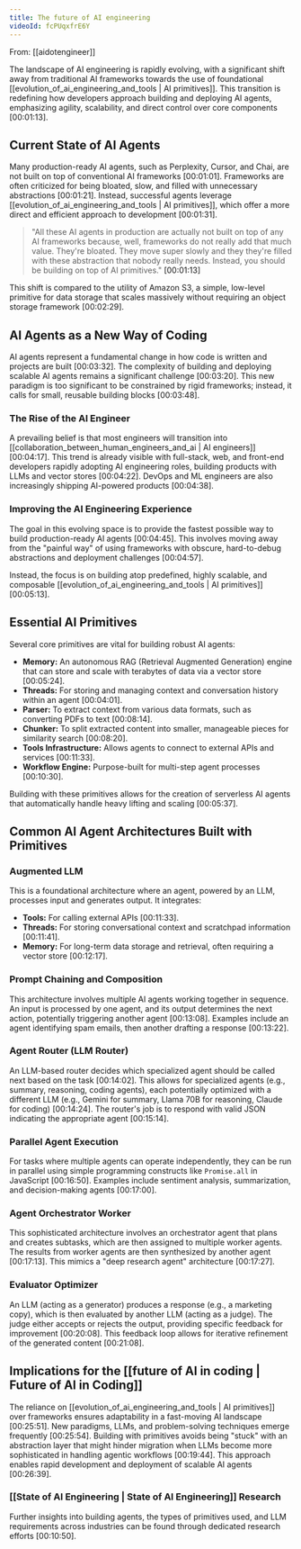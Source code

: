 ```yaml
---
title: The future of AI engineering
videoId: fcPUqxfrE6Y
---
```


From: [[aidotengineer]] <br/> 

The landscape of AI engineering is rapidly evolving, with a significant shift away from traditional AI frameworks towards the use of foundational [[evolution_of_ai_engineering_and_tools | AI primitives]]. This transition is redefining how developers approach building and deploying AI agents, emphasizing agility, scalability, and direct control over core components <a class="yt-timestamp" data-t="00:01:13">[00:01:13]</a>.

## Current State of AI Agents

Many production-ready AI agents, such as Perplexity, Cursor, and Chai, are not built on top of conventional AI frameworks <a class="yt-timestamp" data-t="00:01:01">[00:01:01]</a>. Frameworks are often criticized for being bloated, slow, and filled with unnecessary abstractions <a class="yt-timestamp" data-t="00:01:21">[00:01:21]</a>. Instead, successful agents leverage [[evolution_of_ai_engineering_and_tools | AI primitives]], which offer a more direct and efficient approach to development <a class="yt-timestamp" data-t="00:01:31">[00:01:31]</a>.

> "All these AI agents in production are actually not built on top of any AI frameworks because, well, frameworks do not really add that much value. They're bloated. They move super slowly and they they're filled with these abstraction that nobody really needs. Instead, you should be building on top of AI primitives." <a class="yt-timestamp" data-t="00:01:13">[00:01:13]</a>

This shift is compared to the utility of Amazon S3, a simple, low-level primitive for data storage that scales massively without requiring an object storage framework <a class="yt-timestamp" data-t="00:02:29">[00:02:29]</a>.

## AI Agents as a New Way of Coding

AI agents represent a fundamental change in how code is written and projects are built <a class="yt-timestamp" data-t="00:03:32">[00:03:32]</a>. The complexity of building and deploying scalable AI agents remains a significant challenge <a class="yt-timestamp" data-t="00:03:20">[00:03:20]</a>. This new paradigm is too significant to be constrained by rigid frameworks; instead, it calls for small, reusable building blocks <a class="yt-timestamp" data-t="00:03:48">[00:03:48]</a>.

### The Rise of the AI Engineer

A prevailing belief is that most engineers will transition into [[collaboration_between_human_engineers_and_ai | AI engineers]] <a class="yt-timestamp" data-t="00:04:17">[00:04:17]</a>. This trend is already visible with full-stack, web, and front-end developers rapidly adopting AI engineering roles, building products with LLMs and vector stores <a class="yt-timestamp" data-t="00:04:22">[00:04:22]</a>. DevOps and ML engineers are also increasingly shipping AI-powered products <a class="yt-timestamp" data-t="00:04:38">[00:04:38]</a>.

### Improving the AI Engineering Experience

The goal in this evolving space is to provide the fastest possible way to build production-ready AI agents <a class="yt-timestamp" data-t="00:04:45">[00:04:45]</a>. This involves moving away from the "painful way" of using frameworks with obscure, hard-to-debug abstractions and deployment challenges <a class="yt-timestamp" data-t="00:04:57">[00:04:57]</a>.

Instead, the focus is on building atop predefined, highly scalable, and composable [[evolution_of_ai_engineering_and_tools | AI primitives]] <a class="yt-timestamp" data-t="00:05:13">[00:05:13]</a>.

## Essential AI Primitives

Several core primitives are vital for building robust AI agents:

*   **Memory:** An autonomous RAG (Retrieval Augmented Generation) engine that can store and scale with terabytes of data via a vector store <a class="yt-timestamp" data-t="00:05:24">[00:05:24]</a>.
*   **Threads:** For storing and managing context and conversation history within an agent <a class="yt-timestamp" data-t="00:04:01">[00:04:01]</a>.
*   **Parser:** To extract context from various data formats, such as converting PDFs to text <a class="yt-timestamp" data-t="00:08:14">[00:08:14]</a>.
*   **Chunker:** To split extracted content into smaller, manageable pieces for similarity search <a class="yt-timestamp" data-t="00:08:20">[00:08:20]</a>.
*   **Tools Infrastructure:** Allows agents to connect to external APIs and services <a class="yt-timestamp" data-t="00:11:33">[00:11:33]</a>.
*   **Workflow Engine:** Purpose-built for multi-step agent processes <a class="yt-timestamp" data-t="00:10:30">[00:10:30]</a>.

Building with these primitives allows for the creation of serverless AI agents that automatically handle heavy lifting and scaling <a class="yt-timestamp" data-t="00:05:37">[00:05:37]</a>.

## Common AI Agent Architectures Built with Primitives

### Augmented LLM

This is a foundational architecture where an agent, powered by an LLM, processes input and generates output. It integrates:
*   **Tools:** For calling external APIs <a class="yt-timestamp" data-t="00:11:33">[00:11:33]</a>.
*   **Threads:** For storing conversational context and scratchpad information <a class="yt-timestamp" data-t="00:11:41">[00:11:41]</a>.
*   **Memory:** For long-term data storage and retrieval, often requiring a vector store <a class="yt-timestamp" data-t="00:12:17">[00:12:17]</a>.

### Prompt Chaining and Composition

This architecture involves multiple AI agents working together in sequence. An input is processed by one agent, and its output determines the next action, potentially triggering another agent <a class="yt-timestamp" data-t="00:13:08">[00:13:08]</a>. Examples include an agent identifying spam emails, then another drafting a response <a class="yt-timestamp" data-t="00:13:22">[00:13:22]</a>.

### Agent Router (LLM Router)

An LLM-based router decides which specialized agent should be called next based on the task <a class="yt-timestamp" data-t="00:14:02">[00:14:02]</a>. This allows for specialized agents (e.g., summary, reasoning, coding agents), each potentially optimized with a different LLM (e.g., Gemini for summary, Llama 70B for reasoning, Claude for coding) <a class="yt-timestamp" data-t="00:14:24">[00:14:24]</a>. The router's job is to respond with valid JSON indicating the appropriate agent <a class="yt-timestamp" data-t="00:15:14">[00:15:14]</a>.

### Parallel Agent Execution

For tasks where multiple agents can operate independently, they can be run in parallel using simple programming constructs like `Promise.all` in JavaScript <a class="yt-timestamp" data-t="00:16:50">[00:16:50]</a>. Examples include sentiment analysis, summarization, and decision-making agents <a class="yt-timestamp" data-t="00:17:00">[00:17:00]</a>.

### Agent Orchestrator Worker

This sophisticated architecture involves an orchestrator agent that plans and creates subtasks, which are then assigned to multiple worker agents. The results from worker agents are then synthesized by another agent <a class="yt-timestamp" data-t="00:17:13">[00:17:13]</a>. This mimics a "deep research agent" architecture <a class="yt-timestamp" data-t="00:17:27">[00:17:27]</a>.

### Evaluator Optimizer

An LLM (acting as a generator) produces a response (e.g., a marketing copy), which is then evaluated by another LLM (acting as a judge). The judge either accepts or rejects the output, providing specific feedback for improvement <a class="yt-timestamp" data-t="00:20:08">[00:20:08]</a>. This feedback loop allows for iterative refinement of the generated content <a class="yt-timestamp" data-t="00:21:08">[00:21:08]</a>.

## Implications for the [[future of AI in coding | Future of AI in Coding]]

The reliance on [[evolution_of_ai_engineering_and_tools | AI primitives]] over frameworks ensures adaptability in a fast-moving AI landscape <a class="yt-timestamp" data-t="00:25:51">[00:25:51]</a>. New paradigms, LLMs, and problem-solving techniques emerge frequently <a class="yt-timestamp" data-t="00:25:54">[00:25:54]</a>. Building with primitives avoids being "stuck" with an abstraction layer that might hinder migration when LLMs become more sophisticated in handling agentic workflows <a class="yt-timestamp" data-t="00:19:44">[00:19:44]</a>. This approach enables rapid development and deployment of scalable AI agents <a class="yt-timestamp" data-t="00:26:39">[00:26:39]</a>.

### [[State of AI Engineering | State of AI Engineering]] Research

Further insights into building agents, the types of primitives used, and LLM requirements across industries can be found through dedicated research efforts <a class="yt-timestamp" data-t="00:10:50">[00:10:50]</a>.